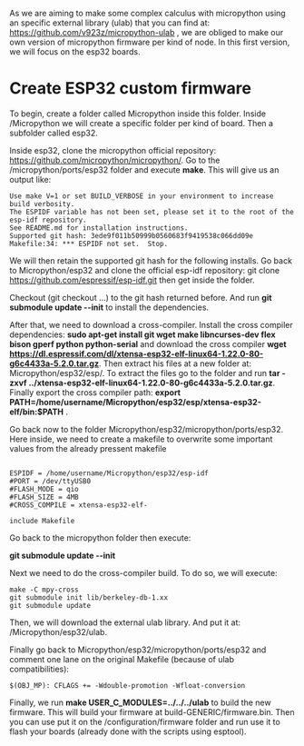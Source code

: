 As we are aiming to make some complex calculus with micropython using an specific external library (ulab) that you can find at: https://github.com/v923z/micropython-ulab , we are obliged to make our own version of micropython firmware per kind of node. In this first version, we will focus on the esp32 boards. 

# Create ESP32 custom firmware
To begin, create a folder called Micropython inside this folder. Inside /Micropython we will create a specific folder per kind of board. Then a subfolder called esp32.

Inside esp32, clone the micropython official repository: https://github.com/micropython/micropython/. Go to the /micropython/ports/esp32 folder and execute **make**. This will give us an output like:

```
Use make V=1 or set BUILD_VERBOSE in your environment to increase build verbosity.
The ESPIDF variable has not been set, please set it to the root of the esp-idf repository.
See README.md for installation instructions.
Supported git hash: 3ede9f011b50999b0560683f9419538c066dd09e
Makefile:34: *** ESPIDF not set.  Stop.
```

We will then retain the supported git hash for the following installs. Go back to Micropython/esp32 and clone the official esp-idf repository: git clone https://github.com/espressif/esp-idf.git then get inside the folder.

Checkout (git checkout ...) to the git hash returned before. And run **git submodule update --init** to install the dependencies.

After that, we need to download a cross-compiler. Install the cross compiler dependencies: **sudo apt-get install git wget make libncurses-dev flex bison gperf python python-serial** and download the cross compiler **wget https://dl.espressif.com/dl/xtensa-esp32-elf-linux64-1.22.0-80-g6c4433a-5.2.0.tar.gz**. Then extract his files at a new folder at: Micropython/esp32/esp/. To extract the files go to the folder and run **tar -zxvf ../xtensa-esp32-elf-linux64-1.22.0-80-g6c4433a-5.2.0.tar.gz**.
Finally export the cross compiler path: 
**export PATH=/home/username/Micropython/esp32/esp/xtensa-esp32-elf/bin:$PATH** .

Go back now to the folder Micropython/esp32/micropython/ports/esp32. Here inside, we need to create a makefile to overwrite some important values from the already pressent makefile

``` /Micropython/esp32/micropython/ports/esp32/makefile

ESPIDF = /home/username/Micropython/esp32/esp-idf
#PORT = /dev/ttyUSB0
#FLASH_MODE = qio
#FLASH_SIZE = 4MB
#CROSS_COMPILE = xtensa-esp32-elf-
 
include Makefile

```

Go back to the micropython folder then execute:

**git submodule update --init**

Next we need to do the cross-compiler build. To do so, we will execute: 

```
make -C mpy-cross
git submodule init lib/berkeley-db-1.xx
git submodule update
```

Then, we will download the external ulab library. And put it at: /Micropython/esp32/ulab. 

Finally go back to Micropython/esp32/micropython/ports/esp32 and comment one lane on the original Makefile (because of ulab compatibilities): 

```
$(OBJ_MP): CFLAGS += -Wdouble-promotion -Wfloat-conversion
```

Finally, we run **make USER_C_MODULES=../../../ulab** to build the new firmware. This will build your firmware at build-GENERIC/firmware.bin. Then you can use put it on the /configuration/firmware folder and run use it to flash your boards (already done with the scripts using esptool).



